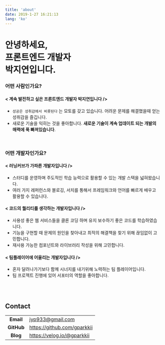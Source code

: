 ```yaml
---
title: 'about'
date: 2019-1-27 16:21:13
lang: 'ko'
---
```


<h1>
안녕하세요,
<br/>
프론트엔드 개발자
<br/>
박지연입니다.
</h1>

<div align="left">

### 어떤 사람인가요?

#### < **계속 발전하고 싶은 프론트엔드 개발자 박지연입니다** />

- `성공은 성취감에서 비롯된다` 는 모토를 갖고 있습니다. 어려운 문제를 해결했을때 얻는 성취감을 즐깁니다.
- 새로운 기술을 익히는 것을 좋아합니다. **새로운 기술이 계속 업데이트 되는 개발의 매력에 푹 빠져있습니다**.

<br/>

### 어떤 개발자인가요?

#### **< 러닝커브가 가파른 개발자입니다 />**

- 스터디를 운영하며 주도적인 학습 능력으로 활용할 수 있는 개발 스택을 넓혀왔습니다.
- 여러 가지 레퍼런스와 블로깅, 서치를 통해서 프레임워크와 언어를 빠르게 배우고 활용할 수 있습니다.

#### **< 코드의 퀄리티를 생각하는 개발자입니다 />**

- 사용성 좋은 웹 서비스들을 클론 코딩 하며 유지 보수하기 좋은 코드를 학습하였습니다.
- 기능을 구현할 때 문제의 원인을 찾아내고 최적의 해결책을 찾기 위해 끊임없이 고민합니다.
- 재사용 가능한 컴포넌트와 라이브러리 작성을 위해 고민합니다.

#### **< 팀플레이어에 어울리는 개발자입니다 />**

- 혼자 달려나가기보다 함께 시너지를 내기위해 노력하는 팀 플레이어입니다.
- 팀 프로젝트 진행에 있어 서포터의 역할을 좋아합니다.

<br/>
<br/>

## Contact

|            |                               |
| :--------: | ----------------------------- |
| **Email**  | <jyp933@gmail.com>            |
| **GitHub** | <https://github.com/gparkkii> |
|  **Blog**  | <https://velog.io/@gparkkii>  |

</div>
